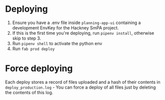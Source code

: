 # Deploying

1) Ensure you have a .env file inside `planning-app-ui` containing a development EnvKey for the Hackney SmPA project.
2) If this is the first time you're deploying, run `pipenv install`, otherwise skip to step 3.
3) Run `pipenv shell` to activate the python env
4) Run `fab prod deploy`


# Force deploying

Each deploy stores a record of files uploaded and a hash of their contents in `deploy_production.log` - You can force a deploy of all files just by deleting the contents of this log.
